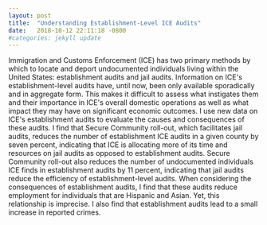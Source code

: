```yaml
---
layout: post
title:  "Understanding Establishment-Level ICE Audits"
date:   2018-10-12 22:11:18 -0800
#categories: jekyll update
---
```

Immigration and Customs Enforcement (ICE) has two primary methods by which to locate and deport undocumented individuals living within the United States: establishment audits and jail audits. Information on ICE's establishment-level audits have, until now, been only available sporadically and in aggregate form. This makes it difficult to assess what instigates them and their importance in ICE's overall domestic operations as well as what impact they may have on significant economic outcomes. I use new data on ICE's establishment audits to evaluate the causes and consequences of these audits. I find that Secure Community roll-out, which facilitates jail audits, reduces the number of establishment ICE audits in a given county by seven percent, indicating that ICE is allocating more of its time and resources on jail audits as opposed to establishment audits. Secure Community roll-out also reduces the number of undocumented individuals ICE finds in establishment audits by 11 percent, indicating that jail audits reduce the efficiency of establishment-level audits. When considering the consequences of establishment audits, I find that these audits reduce employment for individuals that are Hispanic and Asian. Yet, this relationship is imprecise. I also find that establishment audits lead to a small increase in reported crimes.
